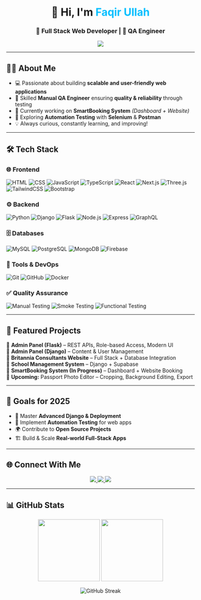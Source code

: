 <!-- Profile Header -->
<h1 align="center">👋 Hi, I'm <span style="color:#00BFFF;">Faqir Ullah</span></h1>
<h3 align="center">🚀 Full Stack Web Developer | 🧪 QA Engineer</h3>

<p align="center">
  <img src="https://readme-typing-svg.herokuapp.com?size=22&color=00BFFF&center=true&vCenter=true&width=500&lines=Full+Stack+Web+Developer;Python+%7C+Django+%7C+Flask;React+%7C+Node.js+%7C+Three.js;Manual+QA+Engineer;Always+Learning+New+Things">
</p>

---

## 👨‍💻 About Me  

- 💻 Passionate about building **scalable and user-friendly web applications**  
- 🧪 Skilled **Manual QA Engineer** ensuring **quality & reliability** through testing  
- 🎯 Currently working on **SmartBooking System** *(Dashboard + Website)*  
- 🌱 Exploring **Automation Testing** with **Selenium** & **Postman**  
- 💡 Always curious, constantly learning, and improving!  

---

## 🛠 Tech Stack  

### 🌐 **Frontend**
![HTML](https://img.shields.io/badge/HTML5-e34f26?style=for-the-badge&logo=html5&logoColor=white)
![CSS](https://img.shields.io/badge/CSS3-1572b6?style=for-the-badge&logo=css3&logoColor=white)
![JavaScript](https://img.shields.io/badge/JavaScript-f7df1e?style=for-the-badge&logo=javascript&logoColor=black)
![TypeScript](https://img.shields.io/badge/TypeScript-3178c6?style=for-the-badge&logo=typescript&logoColor=white)
![React](https://img.shields.io/badge/React-20232a?style=for-the-badge&logo=react&logoColor=61dafb)
![Next.js](https://img.shields.io/badge/Next.js-000000?style=for-the-badge&logo=nextdotjs&logoColor=white)
![Three.js](https://img.shields.io/badge/Three.js-000000?style=for-the-badge&logo=three.js&logoColor=white)
![TailwindCSS](https://img.shields.io/badge/TailwindCSS-38b2ac?style=for-the-badge&logo=tailwind-css&logoColor=white)
![Bootstrap](https://img.shields.io/badge/Bootstrap-563d7c?style=for-the-badge&logo=bootstrap&logoColor=white)

### ⚙️ **Backend**
![Python](https://img.shields.io/badge/Python-3776ab?style=for-the-badge&logo=python&logoColor=white)
![Django](https://img.shields.io/badge/Django-092e20?style=for-the-badge&logo=django&logoColor=white)
![Flask](https://img.shields.io/badge/Flask-000000?style=for-the-badge&logo=flask&logoColor=white)
![Node.js](https://img.shields.io/badge/Node.js-43853d?style=for-the-badge&logo=node.js&logoColor=white)
![Express](https://img.shields.io/badge/Express.js-000000?style=for-the-badge&logo=express&logoColor=white)
![GraphQL](https://img.shields.io/badge/GraphQL-e10098?style=for-the-badge&logo=graphql&logoColor=white)

### 🗄️ **Databases**
![MySQL](https://img.shields.io/badge/MySQL-4479a1?style=for-the-badge&logo=mysql&logoColor=white)
![PostgreSQL](https://img.shields.io/badge/PostgreSQL-316192?style=for-the-badge&logo=postgresql&logoColor=white)
![MongoDB](https://img.shields.io/badge/MongoDB-4ea94b?style=for-the-badge&logo=mongodb&logoColor=white)
![Firebase](https://img.shields.io/badge/Firebase-ffca28?style=for-the-badge&logo=firebase&logoColor=black)

### 🔧 **Tools & DevOps**
![Git](https://img.shields.io/badge/Git-f05032?style=for-the-badge&logo=git&logoColor=white)
![GitHub](https://img.shields.io/badge/GitHub-181717?style=for-the-badge&logo=github&logoColor=white)
![Docker](https://img.shields.io/badge/Docker-2496ed?style=for-the-badge&logo=docker&logoColor=white)

### ✅ **Quality Assurance**
![Manual Testing](https://img.shields.io/badge/Manual%20Testing-ff6f00?style=for-the-badge)
![Smoke Testing](https://img.shields.io/badge/Smoke%20Testing-ffb800?style=for-the-badge)
![Functional Testing](https://img.shields.io/badge/Functional%20Testing-00a86b?style=for-the-badge)

---

## 📂 Featured Projects  

🔹 **Admin Panel (Flask)** – REST APIs, Role-based Access, Modern UI  
🔹 **Admin Panel (Django)** – Content & User Management  
🔹 **Britannia Consultants Website** – Full Stack + Database Integration  
🔹 **School Management System** – Django + Supabase  
🔹 **SmartBooking System (In Progress)** – Dashboard + Website Booking  
🔹 **Upcoming:** Passport Photo Editor – Cropping, Background Editing, Export  

---

## 🎯 Goals for 2025  

- 🚀 Master **Advanced Django & Deployment**  
- 🤖 Implement **Automation Testing** for web apps  
- 🌍 Contribute to **Open Source Projects**  
- 🏗️ Build & Scale **Real-world Full-Stack Apps**  

---

## 🌐 Connect With Me  

<p align="center">
<a href="https://github.com/faqirullahafridi" target="_blank">
  <img src="https://img.shields.io/badge/GitHub-100000?style=for-the-badge&logo=github&logoColor=white">
</a>
<a href="https://www.linkedin.com/in/faqir-ullah-002372322" target="_blank">
  <img src="https://img.shields.io/badge/LinkedIn-0077b5?style=for-the-badge&logo=linkedin&logoColor=white">
</a>
<a href="mailto:faqir.ullahhh@gmail.com">
  <img src="https://img.shields.io/badge/Email-d14836?style=for-the-badge&logo=gmail&logoColor=white">
</a>
</p>

---

## 📊 GitHub Stats  

<p align="center">
  <img src="https://github-readme-stats.vercel.app/api?username=faqirullahafridi&show_icons=true&theme=tokyonight" height="165">
  <img src="https://github-readme-stats.vercel.app/api/top-langs/?username=faqirullahafridi&layout=compact&theme=tokyonight" height="165">
</p>

<p align="center">
  <img src="https://github-readme-streak-stats.herokuapp.com/?user=faqirullahafridi&theme=tokyonight" alt="GitHub Streak">
</p>
